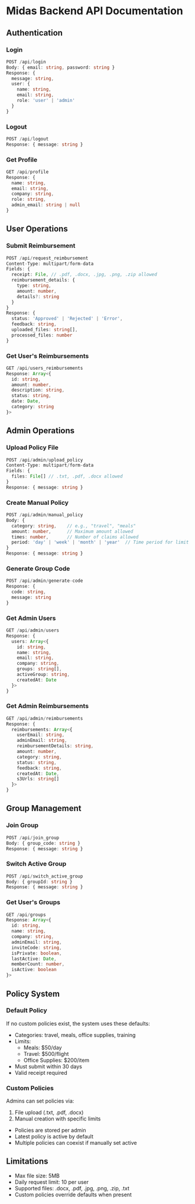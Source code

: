 # Midas Backend API Documentation

## Authentication

### Login
```typescript
POST /api/login
Body: { email: string, password: string }
Response: {
  message: string,
  user: {
    name: string,
    email: string,
    role: 'user' | 'admin'
  }
}
```

### Logout
```typescript
POST /api/logout
Response: { message: string }
```

### Get Profile
```typescript
GET /api/profile
Response: {
  name: string,
  email: string,
  company: string,
  role: string,
  admin_email: string | null
}
```

## User Operations

### Submit Reimbursement
```typescript
POST /api/request_reimbursement
Content-Type: multipart/form-data
Fields: {
  receipt: File, // .pdf, .docx, .jpg, .png, .zip allowed
  reimbursement_details: {
    type: string,
    amount: number,
    details?: string
  }
}
Response: {
  status: 'Approved' | 'Rejected' | 'Error',
  feedback: string,
  uploaded_files: string[],
  processed_files: number
}
```

### Get User's Reimbursements
```typescript
GET /api/users_reimbursements
Response: Array<{
  id: string,
  amount: number,
  description: string,
  status: string,
  date: Date,
  category: string
}>
```

## Admin Operations

### Upload Policy File
```typescript
POST /api/admin/upload_policy
Content-Type: multipart/form-data
Fields: {
  files: File[] // .txt, .pdf, .docx allowed
}
Response: { message: string }
```

### Create Manual Policy
```typescript
POST /api/admin/manual_policy
Body: {
  category: string,    // e.g., "travel", "meals"
  amount: number,      // Maximum amount allowed
  times: number,       // Number of claims allowed
  period: 'day' | 'week' | 'month' | 'year'  // Time period for limit
}
Response: { message: string }
```

### Generate Group Code
```typescript
POST /api/admin/generate-code
Response: {
  code: string,
  message: string
}
```

### Get Admin Users
```typescript
GET /api/admin/users
Response: {
  users: Array<{
    id: string,
    name: string,
    email: string,
    company: string,
    groups: string[],
    activeGroup: string,
    createdAt: Date
  }>
}
```

### Get Admin Reimbursements
```typescript
GET /api/admin/reimbursements
Response: {
  reimbursements: Array<{
    userEmail: string,
    adminEmail: string,
    reimbursementDetails: string,
    amount: number,
    category: string,
    status: string,
    feedback: string,
    createdAt: Date,
    s3Urls: string[]
  }>
}
```

## Group Management

### Join Group
```typescript
POST /api/join_group
Body: { group_code: string }
Response: { message: string }
```

### Switch Active Group
```typescript
POST /api/switch_active_group
Body: { groupId: string }
Response: { message: string }
```

### Get User's Groups
```typescript
GET /api/groups
Response: Array<{
  id: string,
  name: string,
  company: string,
  adminEmail: string,
  inviteCode: string,
  isPrivate: boolean,
  lastActive: Date,
  memberCount: number,
  isActive: boolean
}>
```

## Policy System

### Default Policy
If no custom policies exist, the system uses these defaults:
- Categories: travel, meals, office supplies, training
- Limits:
  - Meals: $50/day
  - Travel: $500/flight
  - Office Supplies: $200/item
- Must submit within 30 days
- Valid receipt required

### Custom Policies
Admins can set policies via:
1. File upload (.txt, .pdf, .docx)
2. Manual creation with specific limits
- Policies are stored per admin
- Latest policy is active by default
- Multiple policies can coexist if manually set active

## Limitations
- Max file size: 5MB
- Daily request limit: 10 per user
- Supported files: .docx, .pdf, .jpg, .png, .zip, .txt
- Custom policies override defaults when present